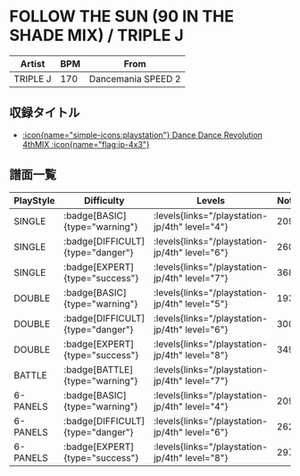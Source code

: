 # FOLLOW THE SUN (90 IN THE SHADE MIX) / TRIPLE J

|Artist|BPM|From|
|------|---|----|
|TRIPLE J|170|Dancemania SPEED 2|

## 収録タイトル

- [:icon{name="simple-icons:playstation"} Dance Dance Revolution 4thMIX :icon{name="flag:jp-4x3"}](/playstation-jp/4th)

## 譜面一覧

|PlayStyle|Difficulty|Levels|Notes|Movie|
|---------|----------|------|-----|-----|
|SINGLE| :badge[BASIC]{type="warning"}| :levels{links="/playstation-jp/4th" level="4"}|209/0||
|SINGLE| :badge[DIFFICULT]{type="danger"}| :levels{links="/playstation-jp/4th" level="6"}|260/0||
|SINGLE| :badge[EXPERT]{type="success"}| :levels{links="/playstation-jp/4th" level="7"}|368/0||
|DOUBLE| :badge[BASIC]{type="warning"}| :levels{links="/playstation-jp/4th" level="5"}|193/0||
|DOUBLE| :badge[DIFFICULT]{type="danger"}| :levels{links="/playstation-jp/4th" level="6"}|300/0||
|DOUBLE| :badge[EXPERT]{type="success"}| :levels{links="/playstation-jp/4th" level="8"}|349/0||
|BATTLE| :badge[BATTLE]{type="warning"}| :levels{links="/playstation-jp/4th" level="7"}|||
|6-PANELS| :badge[BASIC]{type="warning"}| :levels{links="/playstation-jp/4th" level="4"}|209/0||
|6-PANELS| :badge[DIFFICULT]{type="danger"}| :levels{links="/playstation-jp/4th" level="6"}|262/0||
|6-PANELS| :badge[EXPERT]{type="success"}| :levels{links="/playstation-jp/4th" level="8"}|297/0||
